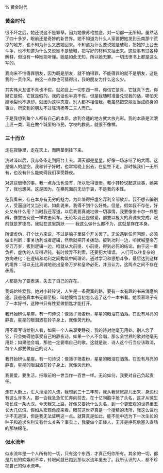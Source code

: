 % 黄金时代

### 黄金时代

很不坏之后，她还说这不是罪孽。因为她像苏格拉底，对一切都一无所知。虽然活了四十多岁，眼前还是奇妙的新世界。她不知道为什么人家要把她发到云南那个荒凉的地方，也不知为什么又放她回来。不知道为什么要说她是破鞋，把她押上台去斗争，也不知道为什么又说她不是破鞋，把写好的材料又抽出来。这些事有过各种解释，但没有一种她能听懂。她是如此无知，所以她无罪。一切法律书上都是这么写的。

我向来不怕得罪朋友，因为既是朋友，就不怕得罪，不能得罪的就不是朋友，这是我的一贯作风。由这一点你也可猜得出，我的朋友为什么这么少。 

其实伟大友谊不真也不假，就如世上一切东西一样，你信它是真，它就真下去。你疑它是假，它就是假的。我的话也半真不假。但是我随时准备兑现我的话，哪怕天崩地裂也不退却。就因为这种态度，别人都不相信我。我虽然把交朋友当成终身的事业，所交到的朋友不过陈清扬等二三人而已。

于是我想到每个人都有自己的本质，放到合适的地方就大放光彩。我的本质是流氓土匪一类，现在做个城里的市民，学校的教员，就很不像样。

### 三十而立

走在寂静里，走在天上，而阴茎倒挂下来。

洗过澡以后，我赤条条走到阳台上去。满天都是星星，好像一场冻结了的大雨。这是媚人的星空。我和铃子好时，也常常晚上出去，在星空下走。那时候我们一无所有，也没有什么能妨碍我们享受静夜。

对这些很惨的事，我一点办法也没有，所以觉得很惨。和小转铃说起这些事，她哭了，我也想哭。这是因为，在横死面前无动于衷，不是我的本性。

在我看来，存在本身有无穷的魅力，为此值得把虚名浮利全部放弃。我不想去骗别人，受逼迫时又当别论。如此说来，我得不到什么好处。但是，假如我不存在，好处又有什么用？当时我还写道，以后我要真诚地做一切事情，我要像笛卡尔一样思辨，像堂吉诃德一样攻击风车。无论写诗还是做爱，都要以极大的真诚来完成。眼前就是罗德岛，我就在这里跳跃 —— 我这么做什么都不为，这就是存在本身。

所谓虚伪，打个比方来说，不过是脑子里装个开关罢了。无论遇到任何问题，必须做出判断：事关功利或者逻辑，然后就把开关拨动。扳到功利一边，咱就喊皇帝万岁万万岁，扳到逻辑一边，咱就从大前提、小前提，得到必死的结论。由于这一重负担，虚伪的人显得迟钝，有时候弄不利索，还要犯大错误。 人们可以往复杂的方向进化：在逻辑和功利之间构筑中间理论。通过学习和思想斗争，最后达到这样的境界：可以无比真诚地说出皇帝万岁和皇帝必死，并且认为，这两点之间不存在矛盾。

人都是为了要表演，失去了自己的存在。

我妈始终爱我。她对小转铃说，人生是一条寂寞的路，要有一本有趣的书来消磨旅途。我爸爸真本书无聊至极，叫她懊悔当初怎么选了这个一本书看。她羡慕玲子有了一本好书，这种书只有性爱做钥匙才能打开。

我开始辨认星座。有一句诗说：像筛子筛麦粉，星星的眼泪在洒落。在没有月亮的静夜，星星的眼泪洒在铃子身上，就像荧光粉。

用不着写诗给别人看，如果一个人来享受静夜，我的诗对他毫无用处。别人念了它，只会妨碍他享受自己的静夜诗。如果一个人不会唱，那么全世界的歌对他毫无用处；如果他会唱，那他一定要唱自己的歌。这就是说，诗人这个行当应该取消，每个人都要做自己的诗人。

我开始辨认星座。有一句诗说：像筛子筛麦粉，星星的眼泪在洒落。在没有月亮的静夜，星星的眼泪洒在铃子身上，就像荧光粉。

我要爱，要生活，把眼前的一世当作一百世一样。无论如何，我要对自己负起责任。

走在大街上，汇入滚滚的人流，我想到三十三年前，我从我爸爸那儿出来，身边也有这么许多人，那一会我急急忙忙奔向前去，在十亿同胞中抢了头名，这才从微生物长成一条大汉。今天我又上路，好像又要抢什么头名，到一个更宏观的世界里去长大几亿倍。假如从宏观角度来看，眼前这世界真是一个授精的场所，我这么做也许不无道理，但是我无法证明这一点。就算真是如此，能不能中选为下一次生长的种子和追求名利又有什么关系？事实上，我要做个正经人，无非是挣死后塞入直肠的那块棉花。

### 似水流年

似水流年是一个人所有的一切，只有这个东西，才真正归你所有。其余的一切，都是片刻的欢娱和不幸，转眼间就已跑到那似水流年里去了。我所认识的人，都不珍视自己的似水流年。
